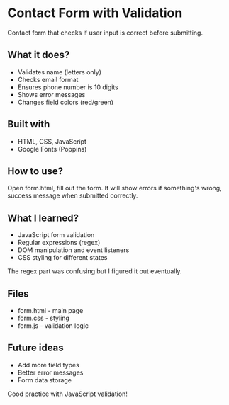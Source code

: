 # Contact Form with Validation

Contact form that checks if user input is correct before submitting.

## What it does?

- Validates name (letters only)
- Checks email format
- Ensures phone number is 10 digits
- Shows error messages
- Changes field colors (red/green)

## Built with

- HTML, CSS, JavaScript
- Google Fonts (Poppins)

## How to use?

Open form.html, fill out the form. It will show errors if something's wrong, success message when submitted correctly.

## What I learned?

- JavaScript form validation
- Regular expressions (regex)
- DOM manipulation and event listeners
- CSS styling for different states

The regex part was confusing but I figured it out eventually.

## Files

- form.html - main page
- form.css - styling
- form.js - validation logic

## Future ideas

- Add more field types
- Better error messages
- Form data storage

Good practice with JavaScript validation!

